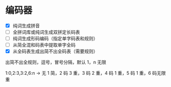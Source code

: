 # 编码器

- [x] 纯词生成拼音
- [ ] 全拼词库或纯词生成双拼定长码表
- [ ] 纯词生成形码编码（指定单字码表和规则）
- [ ] 从简全混和码表中提取单字全码
- [x] 从全码表生成出简不出全码表（需要规则）

出简不出全规则，逗号，冒号分隔，默认 1，n 无限

1:0,2:3,3:2,6:n -> 无 1 简，2 码 3 重，3 码 2 重，4 码 1 重，5 码 1 重，6 码无限重
